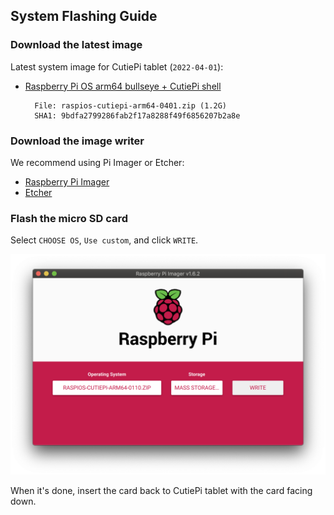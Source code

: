 ## System Flashing Guide 

### Download the latest image 

Latest system image for CutiePi tablet (`2022-04-01`):

- [Raspberry Pi OS arm64 bullseye + CutiePi shell](https://github.com/cutiepi-io/pi-gen_stage4.5-cutiepi/releases/tag/2022-04-01)

        File: raspios-cutiepi-arm64-0401.zip (1.2G)
        SHA1: 9bdfa2799286fab2f17a8288f49f6856207b2a8e

### Download the image writer

We recommend using Pi Imager or Etcher: 

- [Raspberry Pi Imager](https://www.raspberrypi.com/software/)
- [Etcher](https://www.balena.io/etcher/)

### Flash the micro SD card 

Select `CHOOSE OS`, `Use custom`, and click `WRITE`. 

![](screenshots/flashing.png)

When it's done, insert the card back to CutiePi tablet with the card facing down.

